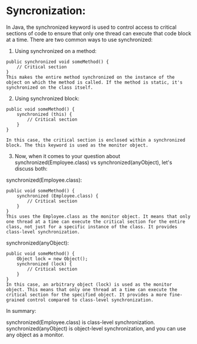 # Syncronization:

In Java, the synchronized keyword is used to control access to critical sections of code to ensure that only one thread can execute that code block at a time. There are two common ways to use synchronized:

1. Using synchronized on a method:

```
public synchronized void someMethod() {
    // Critical section
}
This makes the entire method synchronized on the instance of the object on which the method is called. If the method is static, it's synchronized on the class itself.
```
2. Using synchronized block:

```
public void someMethod() {
    synchronized (this) {
        // Critical section
    }
}

In this case, the critical section is enclosed within a synchronized block. The this keyword is used as the monitor object.
```

 3. Now, when it comes to your question about synchronized(Employee.class) vs synchronized(anyObject), let's discuss both:

synchronized(Employee.class):
```
public void someMethod() {
    synchronized (Employee.class) {
        // Critical section
    }
}
This uses the Employee.class as the monitor object. It means that only one thread at a time can execute the critical section for the entire class, not just for a specific instance of the class. It provides class-level synchronization.
```

synchronized(anyObject):

```
public void someMethod() {
    Object lock = new Object();
    synchronized (lock) {
        // Critical section
    }
}
In this case, an arbitrary object (lock) is used as the monitor object. This means that only one thread at a time can execute the critical section for the specified object. It provides a more fine-grained control compared to class-level synchronization.
```
In summary:

synchronized(Employee.class) is class-level synchronization.
synchronized(anyObject) is object-level synchronization, and you can use any object as a monitor.

